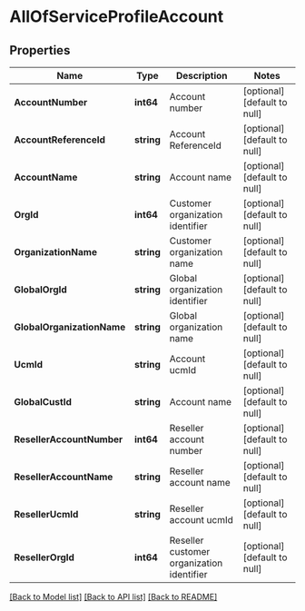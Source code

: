 # AllOfServiceProfileAccount

## Properties
Name | Type | Description | Notes
------------ | ------------- | ------------- | -------------
**AccountNumber** | **int64** | Account number | [optional] [default to null]
**AccountReferenceId** | **string** | Account ReferenceId | [optional] [default to null]
**AccountName** | **string** | Account name | [optional] [default to null]
**OrgId** | **int64** | Customer organization identifier | [optional] [default to null]
**OrganizationName** | **string** | Customer organization name | [optional] [default to null]
**GlobalOrgId** | **string** | Global organization identifier | [optional] [default to null]
**GlobalOrganizationName** | **string** | Global organization name | [optional] [default to null]
**UcmId** | **string** | Account ucmId | [optional] [default to null]
**GlobalCustId** | **string** | Account name | [optional] [default to null]
**ResellerAccountNumber** | **int64** | Reseller account number | [optional] [default to null]
**ResellerAccountName** | **string** | Reseller account name | [optional] [default to null]
**ResellerUcmId** | **string** | Reseller account ucmId | [optional] [default to null]
**ResellerOrgId** | **int64** | Reseller customer organization identifier | [optional] [default to null]

[[Back to Model list]](../README.md#documentation-for-models) [[Back to API list]](../README.md#documentation-for-api-endpoints) [[Back to README]](../README.md)

